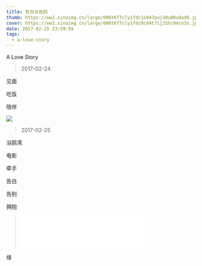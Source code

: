 ```yaml
---
title: 告白与告别
thumb: https://ww2.sinaimg.cn/large/006tKfTcly1fdc1o947puj30u00u0ad0.jpg
cover: https://ww1.sinaimg.cn/large/006tKfTcly1fdc0cd4t7ij31hc0mcn3s.jpg
date: 2017-02-25 23:59:59
tags:
  - a-love-story
---
```


A Love Story

<!-- more -->

> 2017-02-24

见面

吃饭

陪伴

![](https://ww4.sinaimg.cn/large/006tKfTcly1fdc0e551hbj312w0pxwn5.jpg)

> 2017-02-25

浴鹄湾

电影

牵手

告白

告别

拥抱


> <iframe frameborder="no" border="0" marginwidth="0" marginheight="0" width=330 height=86 src="//music.163.com/outchain/player?type=2&id=445867346&auto=1&height=66"></iframe> 

缘